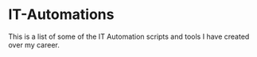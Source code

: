 # IT-Automations
This is a list of some of the IT Automation scripts and tools I have created over my career. 
